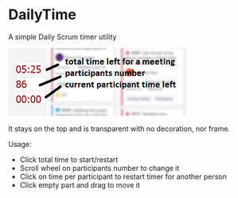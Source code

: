 # DailyTime

A simple Daily Scrum timer utility


![screenshot](https://github.com/MrZaus/DailyTime/blob/master/screenshot.png?raw=true)

It stays on the top and is transparent with no decoration, nor frame. 

Usage:

- Click total time to start/restart
- Scroll wheel on participants number to change it
- Click on time per participant to restart timer for another person
- Click empty part and drag to move it
